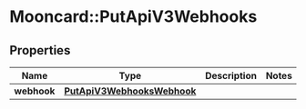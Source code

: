 # Mooncard::PutApiV3Webhooks

## Properties
Name | Type | Description | Notes
------------ | ------------- | ------------- | -------------
**webhook** | [**PutApiV3WebhooksWebhook**](PutApiV3WebhooksWebhook.md) |  | 


